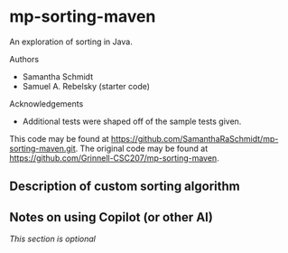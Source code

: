 # mp-sorting-maven

An exploration of sorting in Java.

Authors

* Samantha Schmidt
* Samuel A. Rebelsky (starter code)

Acknowledgements

* Additional tests were shaped off of the sample tests given.

This code may be found at <https://github.com/SamanthaRaSchmidt/mp-sorting-maven.git>. The original code may be found at <https://github.com/Grinnell-CSC207/mp-sorting-maven>.

Description of custom sorting algorithm
---------------------------------------

Notes on using Copilot (or other AI)
------------------------------------

_This section is optional_
